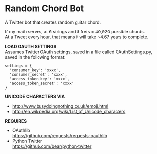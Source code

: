 Random Chord Bot
=================

A Twitter bot that creates random guitar chord.

If my math serves, at 6 strings and 5 frets = 40,920 possible chords.  
At a Tweet every hour, that means it will take ~4.67 years to complete.

**LOAD OAUTH SETTINGS**  
Assumes Twitter OAuth settings, saved in a file
called OAuthSettings.py, saved in the following format:
	
    settings = {
      'consumer_key': 'xxxx',
      'consumer_secret': 'xxxx',
      'access_token_key': 'xxxx',
      'access_token_secret': 'xxxx'
    }

**UNICODE CHARACTERS VIA**
* http://www.busydoingnothing.co.uk/emoji.html
* http://en.wikipedia.org/wiki/List_of_Unicode_characters

**REQUIRES**
* OAuthlib  
https://github.com/requests/requests-oauthlib
* Python Twitter  
https://github.com/bear/python-twitter
